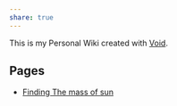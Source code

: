 ```yaml
---
share: true
---
```

This is my Personal Wiki created with [Void](https://GitHub.com/stardoom4/Void).

## Pages

- [Finding The mass of sun](find-g-of-sun.md)